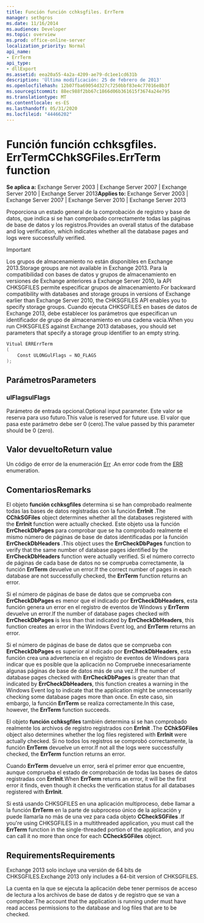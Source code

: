 ```yaml
---
title: Función función cchksgfiles. ErrTerm
manager: sethgros
ms.date: 11/16/2014
ms.audience: Developer
ms.topic: overview
ms.prod: office-online-server
localization_priority: Normal
api_name:
- ErrTerm
api_type:
- dllExport
ms.assetid: eea20a55-4a2a-4209-ae79-dc1ee1cd631b
description: 'Última modificación: 25 de febrero de 2013'
ms.openlocfilehash: 12b07fba69054d327c7250bbf83e4c77016e8b3f
ms.sourcegitcommit: 88ec988f2bb67c1866d06b361615f3674a24e795
ms.translationtype: MT
ms.contentlocale: es-ES
ms.lasthandoff: 05/31/2020
ms.locfileid: "44466202"
---
```

# <a name="cchksgfileserrterm-function"></a><span data-ttu-id="680d7-103">Función función cchksgfiles. ErrTerm</span><span class="sxs-lookup"><span data-stu-id="680d7-103">CChkSGFiles.ErrTerm function</span></span>
  
<span data-ttu-id="680d7-104">**Se aplica a:** Exchange Server 2003 | Exchange Server 2007 | Exchange Server 2010 | Exchange Server 2013</span><span class="sxs-lookup"><span data-stu-id="680d7-104">**Applies to:** Exchange Server 2003 | Exchange Server 2007 | Exchange Server 2010 | Exchange Server 2013</span></span>
  
<span data-ttu-id="680d7-105">Proporciona un estado general de la comprobación de registro y base de datos, que indica si se han comprobado correctamente todas las páginas de base de datos y los registros.</span><span class="sxs-lookup"><span data-stu-id="680d7-105">Provides an overall status of the database and log verification, which indicates whether all the database pages and logs were successfully verified.</span></span>
  
> [!IMPORTANT]
> <span data-ttu-id="680d7-106">Los grupos de almacenamiento no están disponibles en Exchange 2013.</span><span class="sxs-lookup"><span data-stu-id="680d7-106">Storage groups are not available in Exchange 2013.</span></span> <span data-ttu-id="680d7-107">Para la compatibilidad con bases de datos y grupos de almacenamiento en versiones de Exchange anteriores a Exchange Server 2010, la API CHKSGFILES permite especificar grupos de almacenamiento.</span><span class="sxs-lookup"><span data-stu-id="680d7-107">For backward compatibility with databases and storage groups in versions of Exchange earlier than Exchange Server 2010, the CHKSGFILES API enables you to specify storage groups.</span></span> <span data-ttu-id="680d7-108">Cuando ejecuta CHKSGFILES en bases de datos de Exchange 2013, debe establecer los parámetros que especifican un identificador de grupo de almacenamiento en una cadena vacía.</span><span class="sxs-lookup"><span data-stu-id="680d7-108">When you run CHKSGFILES against Exchange 2013 databases, you should set parameters that specify a storage group identifier to an empty string.</span></span> 
  
```cs
Vitual ERRErrTerm 
(
    Const ULONGulFlags = NO_FLAGS
);

```

## <a name="parameters"></a><span data-ttu-id="680d7-109">Parámetros</span><span class="sxs-lookup"><span data-stu-id="680d7-109">Parameters</span></span>

### <a name="ulflags"></a><span data-ttu-id="680d7-110">ulFlags</span><span class="sxs-lookup"><span data-stu-id="680d7-110">ulFlags</span></span>
  
<span data-ttu-id="680d7-111">Parámetro de entrada opcional.</span><span class="sxs-lookup"><span data-stu-id="680d7-111">Optional input parameter.</span></span> <span data-ttu-id="680d7-112">Este valor se reserva para uso futuro.</span><span class="sxs-lookup"><span data-stu-id="680d7-112">This value is reserved for future use.</span></span> <span data-ttu-id="680d7-113">El valor que pasa este parámetro debe ser 0 (cero).</span><span class="sxs-lookup"><span data-stu-id="680d7-113">The value passed by this parameter should be 0 (zero).</span></span>
    
## <a name="return-value"></a><span data-ttu-id="680d7-114">Valor devuelto</span><span class="sxs-lookup"><span data-stu-id="680d7-114">Return value</span></span>

<span data-ttu-id="680d7-115">Un código de error de la enumeración [Err](cchksgfiles-err-enumeration.md) .</span><span class="sxs-lookup"><span data-stu-id="680d7-115">An error code from the [ERR](cchksgfiles-err-enumeration.md) enumeration.</span></span> 
  
## <a name="remarks"></a><span data-ttu-id="680d7-116">Comentarios</span><span class="sxs-lookup"><span data-stu-id="680d7-116">Remarks</span></span>

<span data-ttu-id="680d7-117">El objeto **función cchksgfiles** determina si se han comprobado realmente todas las bases de datos registradas con la función **ErrInit** .</span><span class="sxs-lookup"><span data-stu-id="680d7-117">The **CChkSGFiles** object determines whether all the databases registered with the **ErrInit** function were actually checked.</span></span> <span data-ttu-id="680d7-118">Este objeto usa la función **ErrCheckDbPages** para comprobar que se ha comprobado realmente el mismo número de páginas de base de datos identificadas por la función **ErrCheckDbHeaders** .</span><span class="sxs-lookup"><span data-stu-id="680d7-118">This object uses the **ErrCheckDbPages** function to verify that the same number of database pages identified by the **ErrCheckDbHeaders** function were actually verified.</span></span> <span data-ttu-id="680d7-119">Si el número correcto de páginas de cada base de datos no se comprueba correctamente, la función **ErrTerm** devuelve un error.</span><span class="sxs-lookup"><span data-stu-id="680d7-119">If the correct number of pages in each database are not successfully checked, the **ErrTerm** function returns an error.</span></span> 
  
<span data-ttu-id="680d7-120">Si el número de páginas de base de datos que se comprueba con **ErrCheckDbPages** es menor que el indicado por **ErrCheckDbHeaders**, esta función genera un error en el registro de eventos de Windows y **ErrTerm** devuelve un error.</span><span class="sxs-lookup"><span data-stu-id="680d7-120">If the number of database pages checked with **ErrCheckDbPages** is less than that indicated by **ErrCheckDbHeaders**, this function creates an error in the Windows Event log, and **ErrTerm** returns an error.</span></span> 
  
<span data-ttu-id="680d7-121">Si el número de páginas de base de datos que se comprueba con **ErrCheckDbPages** es superior al indicado por **ErrCheckDbHeaders**, esta función crea una advertencia en el registro de eventos de Windows para indicar que es posible que la aplicación no Compruebe innecesariamente algunas páginas de base de datos más de una vez.</span><span class="sxs-lookup"><span data-stu-id="680d7-121">If the number of database pages checked with **ErrCheckDbPages** is greater than that indicated by **ErrCheckDbHeaders**, this function creates a warning in the Windows Event log to indicate that the application might be unnecessarily checking some database pages more than once.</span></span> <span data-ttu-id="680d7-122">En este caso, sin embargo, la función **ErrTerm** se realiza correctamente.</span><span class="sxs-lookup"><span data-stu-id="680d7-122">In this case, however, the **ErrTerm** function succeeds.</span></span> 
  
<span data-ttu-id="680d7-123">El objeto **función cchksgfiles** también determina si se han comprobado realmente los archivos de registro registrados con **ErrInit** .</span><span class="sxs-lookup"><span data-stu-id="680d7-123">The **CChkSGFiles** object also determines whether the log files registered with **ErrInit** were actually checked.</span></span> <span data-ttu-id="680d7-124">Si no todos los registros se comprobó correctamente, la función **ErrTerm** devuelve un error.</span><span class="sxs-lookup"><span data-stu-id="680d7-124">If not all the logs were successfully checked, the **ErrTerm** function returns an error.</span></span> 
  
<span data-ttu-id="680d7-125">Cuando **ErrTerm** devuelve un error, será el primer error que encuentre, aunque comprueba el estado de comprobación de todas las bases de datos registradas con **ErrInit**.</span><span class="sxs-lookup"><span data-stu-id="680d7-125">When **ErrTerm** returns an error, it will be the first error it finds, even though it checks the verification status for all databases registered with **ErrInit**.</span></span>
  
<span data-ttu-id="680d7-126">Si está usando CHKSGFILES en una aplicación multiproceso, debe llamar a la función **ErrTerm** en la parte de subproceso único de la aplicación y puede llamarla no más de una vez para cada objeto **CCheckSGFiles** .</span><span class="sxs-lookup"><span data-stu-id="680d7-126">If you're using CHKSGFILES in a multithreaded application, you must call the **ErrTerm** function in the single-threaded portion of the application, and you can call it no more than once for each **CCheckSGFiles** object.</span></span> 
  
## <a name="requirements"></a><span data-ttu-id="680d7-127">Requirements</span><span class="sxs-lookup"><span data-stu-id="680d7-127">Requirements</span></span>

<span data-ttu-id="680d7-128">Exchange 2013 solo incluye una versión de 64 bits de CHKSGFILES.</span><span class="sxs-lookup"><span data-stu-id="680d7-128">Exchange 2013 only includes a 64-bit version of CHKSGFILES.</span></span>
  
<span data-ttu-id="680d7-129">La cuenta en la que se ejecuta la aplicación debe tener permisos de acceso de lectura a los archivos de base de datos y de registro que se van a comprobar.</span><span class="sxs-lookup"><span data-stu-id="680d7-129">The account that the application is running under must have read access permissions to the database and log files that are to be checked.</span></span>
  

